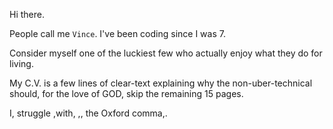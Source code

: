 Hi there. 

People call me `Vince`. I've been coding since I was 7.

Consider myself one of the luckiest few who actually enjoy what they do for living.

My C.V. is a few lines of clear-text explaining why the non-uber-technical should, for the love of GOD, skip the remaining 15 pages.

I, struggle ,with, ,, the Oxford comma,.
